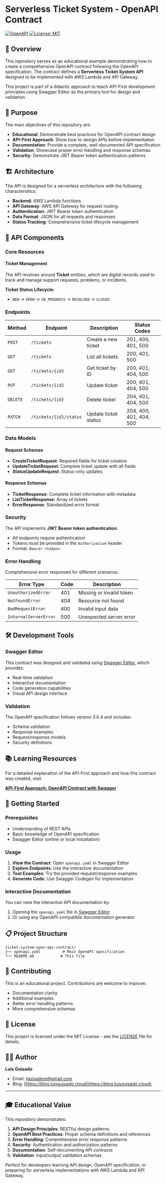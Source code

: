 # Serverless Ticket System - OpenAPI Contract

[![OpenAPI](https://img.shields.io/badge/OpenAPI-3.0.4-brightgreen.svg)](https://swagger.io/specification/)
[![License: MIT](https://img.shields.io/badge/License-MIT-yellow.svg)](https://opensource.org/licenses/MIT)

## 📖 Overview

This repository serves as an educational example demonstrating how to create a comprehensive OpenAPI contract following the OpenAPI specification. The contract defines a **Serverless Ticket System API** designed to be implemented with AWS Lambda and API Gateway.

This project is part of a didactic approach to teach API-First development principles using Swagger Editor as the primary tool for design and validation.

## 🎯 Purpose

The main objectives of this repository are:

- **Educational**: Demonstrate best practices for OpenAPI contract design
- **API-First Approach**: Show how to design APIs before implementation
- **Documentation**: Provide a complete, well-documented API specification
- **Validation**: Showcase proper error handling and response schemas
- **Security**: Demonstrate JWT Bearer token authentication patterns

## 🏗️ Architecture

The API is designed for a serverless architecture with the following characteristics:

- **Backend**: AWS Lambda functions
- **API Gateway**: AWS API Gateway for request routing
- **Authentication**: JWT Bearer token authentication
- **Data Format**: JSON for all requests and responses
- **Status Tracking**: Comprehensive ticket lifecycle management

## 🔧 API Components

### Core Resources

#### Ticket Management
The API revolves around **Ticket** entities, which are digital records used to track and manage support requests, problems, or incidents.

**Ticket Status Lifecycle:**
- `NEW` → `OPEN` → `IN_PROGRESS` → `RESOLVED` → `CLOSED`

### Endpoints

| Method | Endpoint | Description | Status Codes |
|--------|----------|-------------|--------------|
| `POST` | `/tickets` | Create a new ticket | 201, 400, 401, 500 |
| `GET` | `/tickets` | List all tickets | 200, 401, 500 |
| `GET` | `/tickets/{id}` | Get ticket by ID | 200, 401, 404, 500 |
| `PUT` | `/tickets/{id}` | Update ticket | 200, 401, 404, 500 |
| `DELETE` | `/tickets/{id}` | Delete ticket | 204, 401, 404, 500 |
| `PATCH` | `/tickets/{id}/status` | Update ticket status | 204, 400, 401, 404, 500 |

### Data Models

#### Request Schemas
- **CreateTicketRequest**: Required fields for ticket creation
- **UpdateTicketRequest**: Complete ticket update with all fields
- **StatusUpdateRequest**: Status-only updates

#### Response Schemas
- **TicketResponse**: Complete ticket information with metadata
- **ListTicketResponse**: Array of tickets
- **ErrorResponse**: Standardized error format

### Security

The API implements **JWT Bearer token authentication**:
- All endpoints require authentication
- Tokens must be provided in the `Authorization` header
- Format: `Bearer <token>`

### Error Handling

Comprehensive error responses for different scenarios:

| Error Type | Code | Description |
|------------|------|-------------|
| `UnauthorizedError` | 401 | Missing or invalid token |
| `NotFoundError` | 404 | Resource not found |
| `BadRequestError` | 400 | Invalid input data |
| `InternalServerError` | 500 | Unexpected server error |

## 🛠️ Development Tools

### Swagger Editor
This contract was designed and validated using [Swagger Editor](https://editor.swagger.io/), which provides:
- Real-time validation
- Interactive documentation
- Code generation capabilities
- Visual API design interface

### Validation
The OpenAPI specification follows version 3.0.4 and includes:
- Schema validation
- Response examples
- Request/response models
- Security definitions

## 📚 Learning Resources

For a detailed explanation of the API-First approach and how this contract was created, visit:

**[API-First Approach: OpenAPI Contract with Swagger](https://blog.luisguisado.cloud/enfoque-api-first-contrato-openapi-swagger/)**

## 🚀 Getting Started

### Prerequisites
- Understanding of REST APIs
- Basic knowledge of OpenAPI specification
- Swagger Editor (online or local installation)

### Usage

1. **View the Contract**: Open `openapi.yaml` in Swagger Editor
2. **Explore Endpoints**: Use the interactive documentation
3. **Test Examples**: Try the provided request/response examples
4. **Generate Code**: Use Swagger Codegen for implementation

### Interactive Documentation

You can view the interactive API documentation by:
1. Opening the `openapi.yaml` file in [Swagger Editor](https://editor.swagger.io/)
2. Or using any OpenAPI-compatible documentation generator

## 📋 Project Structure

```
ticket-system-open-api-contract/
├── openapi.yaml          # Main OpenAPI specification
└── README.md            # This file
```

## 🤝 Contributing

This is an educational project. Contributions are welcome to improve:
- Documentation clarity
- Additional examples
- Better error handling patterns
- More comprehensive schemas

## 📄 License

This project is licensed under the MIT License - see the [LICENSE](LICENSE) file for details.

## 👨‍💻 Author

**Luis Guisado**
- Email: lguisadom@gmail.com
- Blog: [https://blog.luisguisado.cloud](https://blog.luisguisado.cloud)

---

## 🎓 Educational Value

This repository demonstrates:

1. **API Design Principles**: RESTful design patterns
2. **OpenAPI Best Practices**: Proper schema definitions and references
3. **Error Handling**: Comprehensive error response patterns
4. **Security**: Authentication and authorization patterns
5. **Documentation**: Self-documenting API contracts
6. **Validation**: Input/output validation schemas

Perfect for developers learning API design, OpenAPI specification, or preparing for serverless implementations with AWS Lambda and API Gateway. 